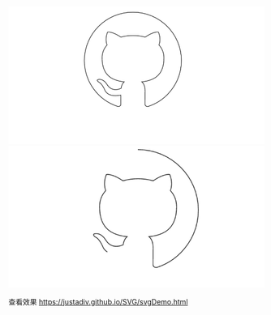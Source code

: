 
![hover前](https://github.com/JustADiv/SVG/blob/master/hoverBefore.png)
![hover后](https://github.com/JustADiv/SVG/blob/master/hoverAfter.png)

查看效果 https://justadiv.github.io/SVG/svgDemo.html
